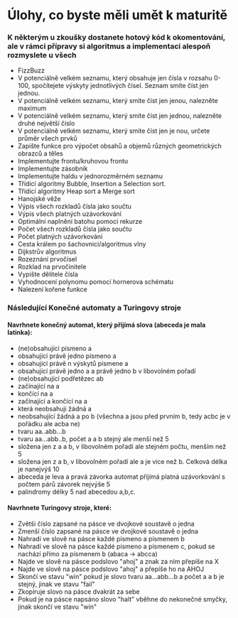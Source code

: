 # Úlohy, co byste měli umět k maturitě
### K některým u zkoušky dostanete hotový kód k okomentování, ale v rámci přípravy si algoritmus a implementaci alespoň rozmyslete u všech
- FizzBuzz
- V potenciálně velkém seznamu, který obsahuje jen čísla v rozsahu 0-100, spočítejete výskyty jednotlivých čísel. Seznam smíte číst jen jednou. 
- V potenciálně velkém seznamu, který smíte číst jen jenou, nalezněte maximum
- V potenciálně velkém seznamu, který smíte číst jen jednou, nalezněte druhé největší číslo
- V potenciálně velkém seznamu, který smíte číst jen je	nou, určete průměr všech prvků
- Zapište funkce pro výpočet obsahů a objemů různých geometrických obrazců a těles
- Implementujte frontu/kruhovou frontu
- Implementujte zásobník
- Implementujte haldu v jednorozměrném seznamu
- Třídicí algoritmy Bubble, Insertion a Selection sort.
- Třídicí algoritmy Heap sort a Merge sort
- Hanojské věže
- Výpis všech rozkladů čísla jako součtu
- Výpis všech platných uzávorkování
- Optimální naplnění batohu pomocí rekurze
- Počet všech rozkladů čísla jako součtu
- Počet platných uzávorkování
- Cesta králem po šachovnici/algoritmus vlny
- Dijkstrův algoritmus
- Rozeznání prvočísel
- Rozklad na prvočinitele
- Vypište dělitele čísla
- Vyhodnocení polynomu pomocí hornerova schématu
- Nalezení kořene funkce
### Následující Konečné automaty a Turingovy stroje
#### Navrhnete konečný automat, který přijímá slova (abeceda je mala latinka):
- (ne)obsahující písmeno a
- obsahující právě jedno písmeno a
- obsahující právě n výskytů písmene a
- obsahující právě jedno a a právě jedno b v libovolném pořadí
- (ne)obsahující podřetězec ab
- začínající na a
- končící na a
- začínající a končící na a
- která neobsahuji žádná a
- neobsahující žádná a po b (všechna a jsou před prvním b, tedy acbc je v pořádku ale acba ne)
- tvaru aa..abb...b
- tvaru aa…abb..b, počet a a b stejný ale menší než 5
- složena jen z a a b, v libovolném pořadí ale stejném počtu, menším než 5
- složena jen z a b, v libovolném pořadí ale a je vice než b. Celková délka je nanejvýš 10
- abeceda je leva a pravá závorka automat přijímá platná uzávorkování s počtem párů závorek nejvýše 5
- palindromy délky 5 nad abecedou a,b,c.
#### Navrhnete Turingovy stroje, které:
- Zvětši číslo zapsané na pásce ve dvojkové soustavě o jedna
- Zmenší číslo zapsané na pásce ve dvojkové soustavě o jedna
- Nahradí ve slově na pásce každé písmeno a písmenem b
- Nahradí ve slově na pásce každé písmeno a písmenem c, pokud se nachází přímo za písmenem b (abaca -> abcca)
- Najde ve slově na pásce podslovo "ahoj" a znak za ním přepíše na X
- Najde ve slově na pásce podslovo "ahoj" a přepíše ho na AHOJ
- Skončí ve stavu "win" pokud je slovo tvaru aa...abb...b a počet a a b je stejný, jinak ve stavu "fail"
- Zkopíruje slovo na pásce dvakrát za sebe
- Pokud je na pásce napsáno slovo "halt" vběhne do nekonečné smyčky, jinak skončí ve stavu "win"
